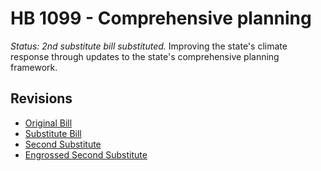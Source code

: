 # HB 1099 - Comprehensive planning
*Status: 2nd substitute bill substituted.*
Improving the state's climate response through updates to the state's comprehensive planning framework.

## Revisions
* [Original Bill](1/)
* [Substitute Bill](S/)
* [Second Substitute](S2/)
* [Engrossed Second Substitute](S2.E/)